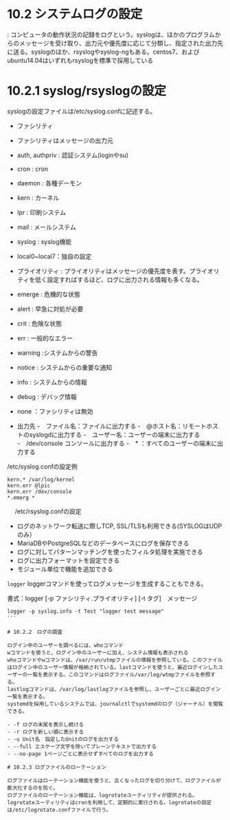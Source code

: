 # 10.2 システムログの設定

: コンピュータの動作状況の記録をログという。syslogは、ほかのプログラムからのメッセージを受け取り、出力元や優先度に応じて分類し、指定された出力先に送る。syslogのほか、rsyslogやsyslog-ngもある。centos7、およびubuntu14.04はいずれもrsyslogを標準で採用している　　

# 10.2.1 syslog/rsyslogの設定

syslogの設定ファイルは/etc/syslog.confに記述する。


- ファシリティ
- ファシリティはメッセージの出力元

- auth, authpriv : 認証システム(loginやsu)
- cron : cron
- daemon : 各種デーモン
- kern : カーネル
- lpr : 印刷システム
- mail : メールシステム
- syslog : syslog機能
- local0~local7：独自の設定

- プライオリティ : プライオリティはメッセージの優先度を表す。プライオリティを低く設定すればするほど、ログに出力される情報も多くなる。
- emerge : 危機的な状態
- alert : 早急に対処が必要
- crit : 危険な状態
- err : 一般的なエラー
- warning :システムからの警告
- notice : システムからの重要な通知
- info : システムからの情報
- debug : デバッグ情報
- none ：ファシリティは無効


- 出力先
-　ファイル名：ファイルに出力する
-　@ホスト名：リモートホストのsyslogdに出力する
-　ユーザー名：ユーザーの端末に出力する
-　/dev/console コンソールに出力する
-　* ：すべてのユーザーの端末に出力する

/etc/syslog.confの設定例

```
kern.* /var/log/kernel
kern.err @lpic
kern.err /dev/console
*.emerg *
```
　
/etc/rsyslog.confの設定

- ログのネットワーク転送に際しTCP, SSL/TLSも利用できる(SYSLOGはUDPのみ）
- MariaDBやPostgreSQLなどのデータベースにログを保存できる
- ログに対してパターンマッチングを使ったフィルタ処理を実施できる
- ログに出力フォーマットを設定できる
- モジュール単位で機能を追加できる

`logger`
loggerコマンドを使ってログメッセージを生成することもできる。

書式：logger [-p ファシリティ.プライオリティ] [-t タグ]　メッセージ
```
logger -p syslog.info -t Test "logger test message"
```　　　　　　　　　　　　　　　　　　　　　　　　　　　　

# 10.2.2　ログの調査

ログイン中のユーザーを調べるには、whoコマンド
wコマンドを使うと、ログイン中のユーザーに加え、システム情報も表示される
whoコマンドやwコマンドは、/var/run/utmpファイルの情報を参照している。このファイルはログイン中のユーザー情報が格納されている。lastコマンドを使うと、最近ログインしたユーザーの一覧を表示する。このコマンドはログファイル/var/log/wtmpファイルを参照する。
lastlogコマンドは、/var/log/lastlogファイルを参照し、ユーザーごとに最近ログイン一覧を表示する。
systemdを採用しているシステムでは、journalctlでsystemdのログ（ジャーナル）を閲覧できる。

- -f ログの末尾を表示し続ける
- -r ログを新しい順に表示する
- -u Unit名　指定したUnitのログを出力する
- --full エスケープ文字を除いてプレーンテキストで出力する
- --no-page 1ページごとに表示せずすべてのログを出力する

# 10.2.3 ログファイルのローテーション

ログファイルはローテーション機能を使うと、古くなったログを切り分けて、ログファイルが膨大化するのを防ぐ。
ログファイルのローテーション機能は、logrotateユーティリティが提供される。logrotateユーティリティはcronを利用して、定期的に実行される。logrotateの設定は/etc/logrotate.confファイルで行う。
